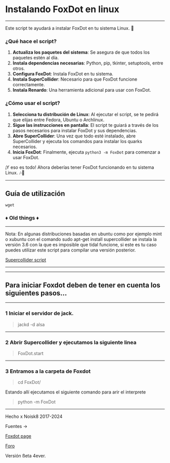 # Instalando FoxDot en linux
____________________________________________________________________________________
Este script te ayudará a instalar FoxDot en tu sistema Linux. 🐧

### ¿Qué hace el script?

1. **Actualiza los paquetes del sistema**: Se asegura de que todos los paquetes estén al día.
2. **Instala dependencias necesarias**: Python, pip, tkinter, setuptools, entre otros.
3. **Configura FoxDot**: Instala FoxDot en tu sistema.
4. **Instala SuperCollider**: Necesario para que FoxDot funcione correctamente.
5. **Instala Renardo**: Una herramienta adicional para usar con FoxDot.

### ¿Cómo usar el script?

1. **Selecciona tu distribución de Linux**: Al ejecutar el script, se te pedirá que elijas entre Fedora, Ubuntu o Archlinux.
2. **Sigue las instrucciones en pantalla**: El script te guiará a través de los pasos necesarios para instalar FoxDot y sus dependencias.
3. **Abre SuperCollider**: Una vez que todo esté instalado, abre SuperCollider y ejecuta los comandos para instalar los quarks necesarios.
4. **Inicia FoxDot**: Finalmente, ejecuta `python3 -m FoxDot` para comenzar a usar FoxDot.

¡Y eso es todo! Ahora deberías tener FoxDot funcionando en tu sistema Linux. 🎶🦊
***

## Guía de utilización 




~~~
wget 
~~~




### ♦️ Old things ♦️ 
***
Nota: En algunas distribuciones basadas en ubuntu como por ejemplo mint o xubuntu con el comando sudo apt-get install supercollider 
se instala la versión 3.6 con la que es imposible que tidal funcione, si este es tu caso puedes utilizar este script para compilar una versión posterior.

[Supercollider script](https://noiskate.hotglue.me/?Sc/)

***


***

 ## Para iniciar Foxdot deben de tener en cuenta los siguientes pasos...
 
 ***
 ### 1 Iniciar el servidor de jack.
 
 > jackd -d alsa 
 
 ***
 ### 2 Abrir Supercollider y ejecutamos la siguiente linea 
 
 > FoxDot.start
 
 ***
 
### 3 Entramos a la carpeta de Foxdot 
 
 > cd FoxDot/
 
 Estando allí ejecutamos el siguiente comando para arir el interprete 
 
 > python -m FoxDot

***

Hecho x Noisk8 2017-2024

Fuentes → 

[Foxdot page](http://foxdot.org/installation/)

[Foro](https://github.com/supercollider/supercollider/wiki/Installing-SuperCollider-from-source-on-Ubuntu)
  


Versión ßeta 4ever.
